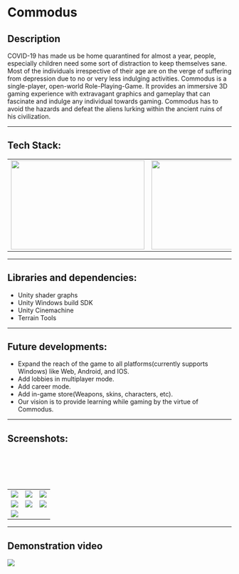 # Commodus

## Description
COVID-19 has made us be home quarantined for almost a year, people, especially children need some sort of distraction to keep themselves sane. Most of the individuals irrespective of their age are on the verge of suffering from depression due to no or very less indulging activities. Commodus is a single-player, open-world Role-Playing-Game. It provides an immersive 3D gaming experience with extravagant graphics and gameplay that can fascinate and indulge any individual towards gaming. Commodus has to avoid the hazards and defeat the aliens lurking within the ancient ruins of his civilization.
<hr>

## Tech Stack:

<table>
  <tr>
    <td><img src="https://unity3d.com/files/images/ogimg.jpg" height="200" width="300"></td>
    <td><img src="https://i.pcmag.com/imagery/reviews/06USdkoebm8o2iMTPwvi0cJ-9.1569481355.fit_scale.size_760x427.png" height="200" width="300"></td>
    <td><img src="https://www.softgudam.com/wp-content/uploads/2019/02/Blender-Logo.png" height="200" width="200"></td>
  </tr>
</table>
<hr>

## Libraries and dependencies:
* Unity shader graphs
* Unity Windows build SDK
* Unity Cinemachine
* Terrain Tools
<hr>

## Future developments:

* Expand the reach of the game to all platforms(currently supports Windows) like Web, Android, and IOS.
* Add lobbies in multiplayer mode.
* Add career mode.
* Add in-game store(Weapons, skins, characters, etc).
* Our vision is to provide learning while gaming by the virtue of Commodus.
<hr>

## Screenshots:
<table>
  <tr>
    <td><img src="https://github.com/EpperlaKarthik/Commodus/blob/main/Builds%202021.02.28%20-%2008.56.36.02.00_00_11_02.Still001.bmp" ></td>
    <td><img src="https://github.com/EpperlaKarthik/Commodus/blob/main/Builds%202021.02.28%20-%2008.56.36.02.00_00_37_58.Still009.bmp"></td>
    <td><img src="https://github.com/EpperlaKarthik/Commodus/blob/main/Builds%202021.02.28%20-%2008.56.36.02.00_00_58_46.Still015.bmp"></td>
  </tr>
  <br>
  <br>
  <tr>
    <td><img src="https://github.com/EpperlaKarthik/Commodus/blob/main/Builds%202021.02.28%20-%2008.56.36.02.00_01_19_39.Still020.bmp" ></td>
    <td><img src="https://github.com/EpperlaKarthik/Commodus/blob/main/Builds%202021.02.28%20-%2008.56.36.02.00_01_36_44.Still027.bmp"></td>
    <td><img src="https://github.com/EpperlaKarthik/Commodus/blob/main/Builds%202021.02.28%20-%2008.56.36.02.00_01_38_58.Still028.bmp"></td>
  </tr>
 <br>
  <br>
  <tr>
    <td><img src="https://github.com/EpperlaKarthik/Commodus/blob/main/Builds%202021.02.28%20-%2008.56.36.02.00_01_58_25.Still036.bmp" ></td>
    </tr>
</table>
<hr>

## Demonstration video
[![](http://img.youtube.com/vi/mHAXkOLb008/0.jpg)](http://www.youtube.com/watch?v=mHAXkOLb008 "Commodus")


